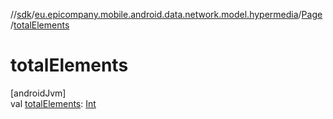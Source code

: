 //[sdk](../../../index.md)/[eu.epicompany.mobile.android.data.network.model.hypermedia](../index.md)/[Page](index.md)/[totalElements](total-elements.md)

# totalElements

[androidJvm]\
val [totalElements](total-elements.md): [Int](https://kotlinlang.org/api/latest/jvm/stdlib/kotlin/-int/index.html)
